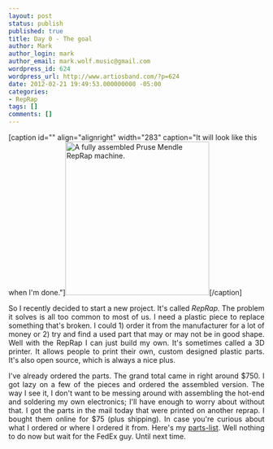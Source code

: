 ```yaml
---
layout: post
status: publish
published: true
title: Day 0 - The goal
author: Mark
author_login: mark
author_email: mark.wolf.music@gmail.com
wordpress_id: 624
wordpress_url: http://www.artiosband.com/?p=624
date: 2012-02-21 19:49:53.000000000 -05:00
categories:
- RepRap
tags: []
comments: []
---
```

[caption id="" align="alignright" width="283" caption="It will look like this when I&#39;m done."]<a href="http://reprap.org/mediawiki/images/thumb/4/4a/Assembled-prusa-mendel.jpg/562px-Assembled-prusa-mendel.jpg"><img class="       " title="Prusa mendel" src="http://reprap.org/mediawiki/images/thumb/4/4a/Assembled-prusa-mendel.jpg/562px-Assembled-prusa-mendel.jpg" alt="A fully assembled Pruse Mendle RepRap machine." width="283" height="302" /></a>[/caption]
<p style="text-align: justify;">So I recently decided to start a new project. It's called <em>RepRap. </em>The problem it solves is all too common to most of us. I need a plastic piece to replace something that's broken. I could 1) order it from the manufacturer for a lot of money or 2) try and find a used part that may or may not be in good shape. Well with the RepRap I can just build my own. It's sometimes called a 3D printer. It allows people to print their own, custom designed plastic parts. It's also open source, which is always a nice plus.</p>
<p style="text-align: justify;">I've already ordered the parts. The grand total came in right around $750. I got lazy on a few of the pieces and ordered the assembled version. The way I see it, I don't want to be messing around with assembling the hot-end and soldering my own electronics; I'll have enough to worry about without that. I got the parts in the mail today that were printed on another reprap. I bought them online for $75 (plus shipping). In case you're curious about what I ordered or where I ordered it from. Here's my <a href="http://www.artiosband.com/wp-content/uploads/2012/02/parts-list.ods">parts-list</a>. Well nothing to do now but wait for the FedEx guy. Until next time.</p>
